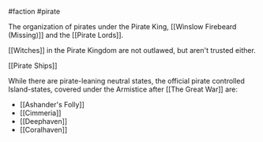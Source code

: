 #faction #pirate 

The organization of pirates under the Pirate King, [[Winslow Firebeard (Missing)]]
and the [[Pirate Lords]].

[[Witches]] in the Pirate Kingdom are not outlawed, but aren't trusted either.

[[Pirate Ships]]

While there are pirate-leaning neutral states, the official pirate controlled Island-states, covered under the Armistice after [[The Great War]] are:
- [[Ashander's Folly]]
- [[Cimmeria]]
- [[Deephaven]]
- [[Coralhaven]]
